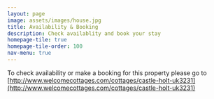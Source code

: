 ```yaml
---
layout: page
image: assets/images/house.jpg
title: Availability & Booking
description: Check availablity and book your stay 
homepage-tile: true
homepage-tile-order: 100
nav-menu: true
---
```


To check availability or make a booking for this property please go to [http://www.welcomecottages.com/cottages/castle-holt-uk3231](http://www.welcomecottages.com/cottages/castle-holt-uk3231)
